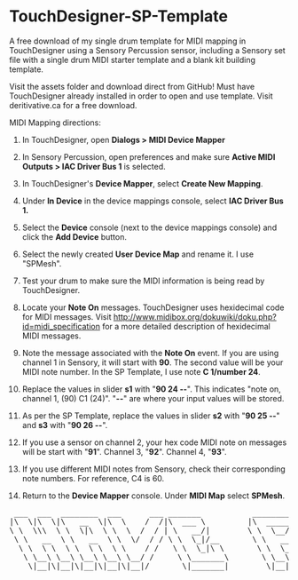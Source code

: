 # TouchDesigner-SP-Template
A free download of my single drum template for MIDI mapping in TouchDesigner using a Sensory Percussion sensor, 
including a Sensory set file with a single drum MIDI starter template and a blank kit building template. 

Visit the assets folder and download direct from GitHub! Must have TouchDesigner already installed in order to open 
and use template. Visit deritivative.ca for a free download.

MIDI Mapping directions:

1. In TouchDesigner, open <b>Dialogs > MIDI Device Mapper</b>

2. In Sensory Percussion, open preferences and make sure <b>Active MIDI Outputs > IAC Driver Bus 1</b> is selected.

3. In TouchDesigner's <b>Device Mapper</b>, select <b>Create New Mapping</b>. 

4. Under <b>In Device</b> in the device mappings console, select <b>IAC Driver Bus 1.</b>

5. Select the <b>Device</b> console (next to the device mappings console) and click the <b>Add Device</b> button.

6. Select the newly created <b>User Device Map</b> and rename it. I use "SPMesh".

7. Test your drum to make sure the MIDI information is being read by TouchDesigner.

8. Locate your <b>Note On</b> messages. TouchDesigner uses hexidecimal code for MIDI messages.  Visit http://www.midibox.org/dokuwiki/doku.php?id=midi_specification 
for a more detailed description of hexidecimal MIDI messages. 

9. Note the message associated with the <b>Note On</b> event. If you are using channel 1 in Sensory, it will start with <b>90</b>. The second value will be your 
MIDI note number. In the SP Template, I use note <b>C 1/number 24</b>.

10. Replace the values in slider <b>s1</b> with "<b>90 24 --</b>". This indicates "note on, channel 1, (90) C1 (24)". "<b>--</b>" are where your input values will 
be stored.

11. As per the SP Template, replace the values in slider <b>s2</b> with "<b>90 25 --</b>" and <b>s3</b> with "<b>90 26 --</b>".

12. If you use a sensor on channel 2, your hex code MIDI note on messages will be start with "<b>91</b>". Channel 3, "<b>92</b>". Channel 4, "<b>93</b>". 

13. If you use different MIDI notes from Sensory, check their corresponding note numbers. For reference, C4 is 60.

14. Return to the <b>Device Mapper</b> console. Under <b>MIDI Map</b> select <b>SPMesh</b>. 
<body>
<pre>
 ___  ___  ________  ___      ___ _______           ________ ___  ___  ________      
|\  \|\  \|\   __  \|\  \    /  /|\  ___ \         |\  _____\\  \|\  \|\   ___  \    
\ \  \\\  \ \  \|\  \ \  \  /  / | \   __/|        \ \  \__/\ \  \\\  \ \  \\ \  \   
 \ \   __  \ \   __  \ \  \/  / / \ \  \_|/__       \ \   __\\ \  \\\  \ \  \\ \  \  
  \ \  \ \  \ \  \ \  \ \    / /   \ \  \_|\ \       \ \  \_| \ \  \\\  \ \  \\ \  \ 
   \ \__\ \__\ \__\ \__\ \__/ /     \ \_______\       \ \__\   \ \_______\ \__\\ \__\
    \|__|\|__|\|__|\|__|\|__|/       \|_______|        \|__|    \|_______|\|__| \|__|
    </pre>
  </body>
